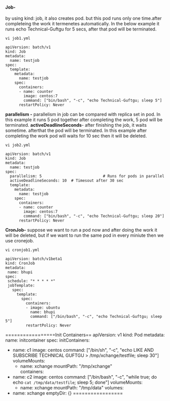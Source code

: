 
#### Job-
by using kind: job, it also creates pod. but this pod runs only one time.after completeing the work it
termenetes automatically. In the below example it runs echo Technical-Guftgu for 5 secs, after that
pod will be terminated.
```
vi job1.yml
```
```
apiVersion: batch/v1
kind: Job
metadata:
  name: testjob
spec:
  template:
    metadata:
      name: testjob
    spec:
      containers:
      - name: counter
        image: centos:7
        command: ["bin/bash", "-c", "echo Technical-Guftgu; sleep 5"]
      restartPolicy: Never
```
**parallelism -** parallelism in job can be compared with replica set in pod.
In this example it runs 5 pod together after completing the work, 5 pod will be terminated.
**activeDeadlineSeconds**- after finishing the job, it waits sometime. afterthat the pod 
will be terminated. In this example after completing the work pod will waits for 10 sec
then it will be deleted.
```
vi job2.yml
```
```
apiVersion: batch/v1
kind: Job
metadata:
  name: testjob
spec:
  parallelism: 5                           # Runs for pods in parallel
  activeDeadlineSeconds: 10  # Timesout after 30 sec
  template:
    metadata:
      name: testjob
    spec:
      containers:
      - name: counter
        image: centos:7
        command: ["bin/bash", "-c", "echo Technical-Guftgu; sleep 20"]
      restartPolicy: Never
```
**CronJob-**
           suppose we want to run a pod now and after doing the work it will be deleted, but if we 
want to run the same pod in every miniute then we use cronejob.
```
vi cronjob1.yml
```
```
apiVersion: batch/v1beta1
kind: CronJob
metadata:
 name: bhupi
spec:
 schedule: "* * * * *"
 jobTemplate:
   spec:
     template:
       spec:
         containers:
         - image: ubuntu
           name: bhupi
           command: ["/bin/bash", "-c", "echo Technical-Guftgu; sleep 5"]
         restartPolicy: Never
```
=================Init Containers==
apiVersion: v1
kind: Pod
metadata:
  name: initcontainer
spec:
  initContainers:
  - name: c1
    image: centos
    command: ["/bin/sh", "-c", "echo LIKE AND SUBSCRIBE TECHNICAL GUFTGU > /tmp/xchange/testfile; sleep 30"]
    volumeMounts:        
      - name: xchange
        mountPath: "/tmp/xchange"  
  containers:
  - name: c2
    image: centos
    command: ["/bin/bash", "-c", "while true; do echo `cat /tmp/data/testfile`; sleep 5; done"]
    volumeMounts:
      - name: xchange
        mountPath: "/tmp/data"
  volumes:                            
  - name: xchange
    emptyDir: {}
=================

